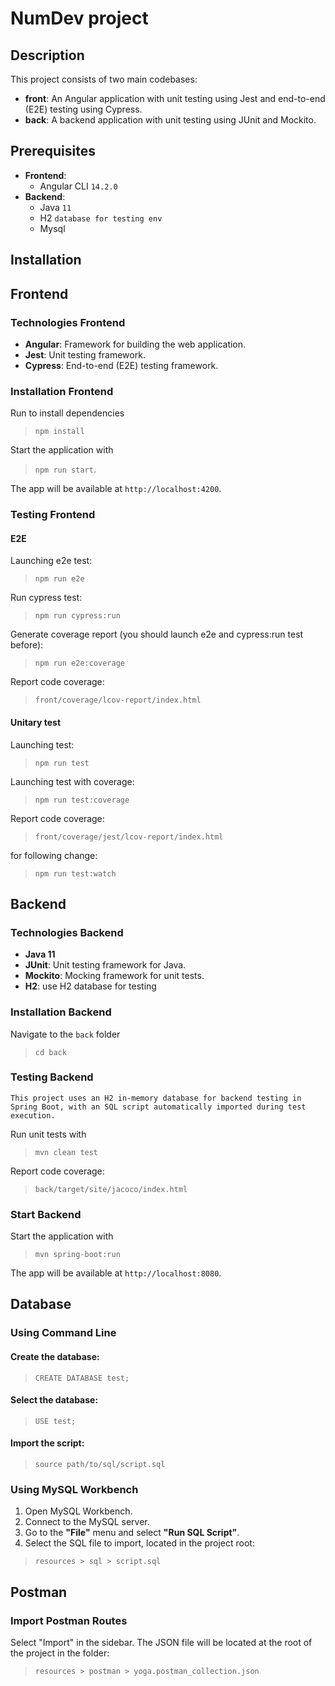
# NumDev project

## Description
This project consists of two main codebases:
- **front**: An Angular application with unit testing using Jest and end-to-end (E2E) testing using Cypress.
- **back**: A backend application with unit testing using JUnit and Mockito.

## Prerequisites
- **Frontend**:
  - Angular CLI `14.2.0`
- **Backend**:
  - Java `11`
  - H2 `database for testing env` 
  - Mysql 

## Installation

## Frontend

### Technologies Frontend
- **Angular**: Framework for building the web application.
- **Jest**: Unit testing framework.
- **Cypress**: End-to-end (E2E) testing framework.

### Installation Frontend

Run to install dependencies
>  `npm install` 

Start the application with
>  `npm run start`. 

The app will be available at `http://localhost:4200`.

### Testing Frontend
#### E2E

Launching e2e test:
> `npm run e2e`

Run cypress test:
> `npm run cypress:run`

Generate coverage report (you should launch e2e and cypress:run test before):
> `npm run e2e:coverage`

Report code coverage:
> `front/coverage/lcov-report/index.html`

#### Unitary test

Launching test:
> `npm run test`

Launching test with coverage:
> `npm run test:coverage`

Report code coverage:
> `front/coverage/jest/lcov-report/index.html`

for following change:
> `npm run test:watch`

## Backend

### Technologies Backend
- **Java 11**
- **JUnit**: Unit testing framework for Java.
- **Mockito**: Mocking framework for unit tests.
- **H2**: use H2 database for testing

### Installation Backend

Navigate to the `back` folder
>  `cd back`

### Testing Backend

`This project uses an H2 in-memory database for backend testing in Spring Boot, with an SQL script automatically imported during test execution.`

Run unit tests with 
> `mvn clean test`

Report code coverage:
> `back/target/site/jacoco/index.html`

### Start Backend
Start the application with 
> `mvn spring-boot:run` 

The app will be available at `http://localhost:8080`.

## Database  

### Using Command Line  
#### Create the database:  
> `CREATE DATABASE test;`  

#### Select the database:  
> `USE test;`  

#### Import the script:  
> `source path/to/sql/script.sql`  

### Using MySQL Workbench  

1. Open MySQL Workbench.  
2. Connect to the MySQL server.  
3. Go to the **"File"** menu and select **"Run SQL Script"**.  
4. Select the SQL file to import, located in the project root: 
  > `resources > sql > script.sql`

## Postman

### Import Postman Routes

Select "Import" in the sidebar. 
The JSON file will be located at the root of the project in the folder: 
> `resources > postman > yoga.postman_collection.json`
